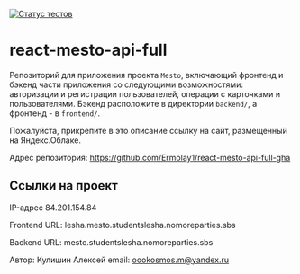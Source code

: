 [![Статус тестов](../../actions/workflows/tests.yml/badge.svg)](../../actions/workflows/tests.yml)

# react-mesto-api-full
Репозиторий для приложения проекта `Mesto`, включающий фронтенд и бэкенд части приложения со следующими возможностями: авторизации и регистрации пользователей, операции с карточками и пользователями. Бэкенд расположите в директории `backend/`, а фронтенд - в `frontend/`. 
  
Пожалуйста, прикрепите в это описание ссылку на сайт, размещенный на Яндекс.Облаке.

Адрес репозитория: https://github.com/Ermolay1/react-mesto-api-full-gha

## Ссылки на проект

IP-адрес 84.201.154.84

Frontend URL: lesha.mesto.studentslesha.nomoreparties.sbs

Backend URL: mesto.studentslesha.nomoreparties.sbs


 Автор: Кулишин Алексей
 email: oookosmos.m@yandex.ru